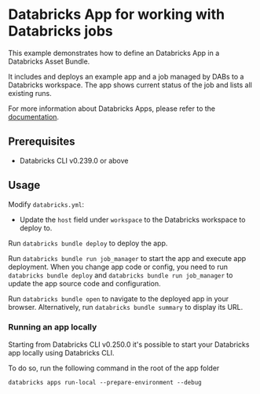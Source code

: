 # Databricks App for working with Databricks jobs

This example demonstrates how to define an Databricks App in a Databricks Asset Bundle.

It includes and deploys an example app and a job managed by DABs to a Databricks workspace.
The app shows current status of the job and lists all existing runs.

For more information about Databricks Apps, please refer to the [documentation](https://docs.databricks.com/en/dev-tools/databricks-apps/index.html).

## Prerequisites

* Databricks CLI v0.239.0 or above

## Usage

Modify `databricks.yml`:
* Update the `host` field under `workspace` to the Databricks workspace to deploy to.

Run `databricks bundle deploy` to deploy the app.

Run `databricks bundle run job_manager` to start the app and execute app deployment. 
When you change app code or config, you need to run `databricks bundle deploy` and `databricks bundle run job_manager` to update the app source code and configuration.

Run `databricks bundle open` to navigate to the deployed app in your browser. Alternatively, run `databricks bundle summary` to display its URL.

### Running an app locally

Starting from Databricks CLI v0.250.0 it's possible to start your Databricks app locally using Databricks CLI.

To do so, run the following command in the root of the app folder
```
databricks apps run-local --prepare-environment --debug
```
